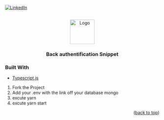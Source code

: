<div id="top"></div>


<!-- PROJECT SHIELDS -->
[![LinkedIn][linkedin-shield]][linkedin-url]



<!-- PROJECT LOGO -->
<br />
<div align="center">
  <a href="https://github.com/N0vali/react-authentification-back">
    <img src="https://ibb.co/Ct6rBp1" alt="Logo" width="80" height="80">
  </a>

  <h3 align="center">Back authentification Snippet</h3>
</div>


### Built With

* [Typescript.js](https://nextjs.org/)



<!-- GETTING STARTED -->



1. Fork the Project
2. Add your .env with the link off your database mongo
3. excute yarn
4. excute yarn start

<p align="right">(<a href="#top">back to top</a>)</p>




<!-- MARKDOWN LINKS & IMAGES -->
<!-- https://www.markdownguide.org/basic-syntax/#reference-style-links -->
[linkedin-shield]: https://img.shields.io/badge/-LinkedIn-black.svg?style=for-the-badge&logo=linkedin&colorB=555
[linkedin-url]: https://www.linkedin.com/in/alicia-pilar-306288168/
